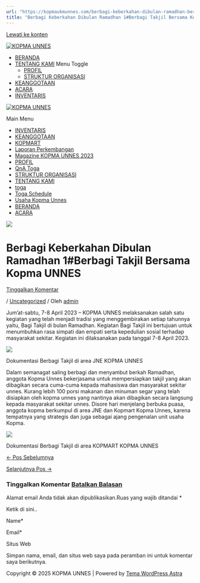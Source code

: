 ```yaml
---
url: "https://kopmaukmunnes.com/berbagi-keberkahan-dibulan-ramadhan-berbagi-takjil-bersama-kopma-unnes/"
title: "Berbagi Keberkahan Dibulan Ramadhan 1#Berbagi Takjil Bersama Kopma UNNES – KOPMA UNNES"
---
```


[Lewati ke konten](https://kopmaukmunnes.com/berbagi-keberkahan-dibulan-ramadhan-berbagi-takjil-bersama-kopma-unnes/#content "Lewati ke konten")

[![KOPMA UNNES](https://kopmaukmunnes.com/wp-content/uploads/2021/07/cropped-kopma-unnes.png)](https://kopmaukmunnes.com/)

- [BERANDA](https://kopmaukmunnes.com/)
- [TENTANG KAMI](https://kopmaukmunnes.com/tentang-kami/) Menu Toggle
  - [PROFIL](https://kopmaukmunnes.com/profil/)
  - [STRUKTUR ORGANISASI](https://kopmaukmunnes.com/struktur-organisasi/)
- [KEANGGOTAAN](https://kopmaukmunnes.com/keanggotaan/)
- [ACARA](https://kopmaukmunnes.com/blog/)
- [INVENTARIS](https://kopmaukmunnes.com/inventaris/)

[![KOPMA UNNES](https://kopmaukmunnes.com/wp-content/uploads/2021/07/cropped-kopma-unnes.png)](https://kopmaukmunnes.com/)

Main Menu

- [INVENTARIS](https://kopmaukmunnes.com/inventaris/)
- [KEANGGOTAAN](https://kopmaukmunnes.com/keanggotaan/)
- [KOPMART](https://kopmaukmunnes.com/elementor-1642/)
- [Laporan Perkembangan](https://kopmaukmunnes.com/laporan-perkembangan/)
- [Magazine KOPMA UNNES 2023](https://kopmaukmunnes.com/magazine-kopma-unnes-2023/)
- [PROFIL](https://kopmaukmunnes.com/profil/)
- [QnA Toga](https://kopmaukmunnes.com/jadwal-toga/)
- [STRUKTUR ORGANISASI](https://kopmaukmunnes.com/struktur-organisasi/)
- [TENTANG KAMI](https://kopmaukmunnes.com/tentang-kami/)
- [toga](https://kopmaukmunnes.com/elementor-1661/)
- [Toga Schedule](https://kopmaukmunnes.com/toga-schedule/)
- [Usaha Kopma Unnes](https://kopmaukmunnes.com/usaha-kopma-unnes/)
- [BERANDA](https://kopmaukmunnes.com/)
- [ACARA](https://kopmaukmunnes.com/blog/)

![](https://kopmaukmunnes.com/wp-content/uploads/2023/06/IMG_20230408_172524-1-1024x576.jpg)

# Berbagi Keberkahan Dibulan Ramadhan 1\#Berbagi Takjil Bersama Kopma UNNES

[Tinggalkan Komentar](https://kopmaukmunnes.com/berbagi-keberkahan-dibulan-ramadhan-berbagi-takjil-bersama-kopma-unnes/#respond)

/ [Uncategorized](https://kopmaukmunnes.com/category/uncategorized/) / Oleh [admin](https://kopmaukmunnes.com/author/admin_kopma/ "Lihat seluruh tulisan oleh admin")

Jum’at-sabtu, 7-8 April 2023 – KOPMA UNNES melaksanakan salah satu kegiatan yang telah menjadi tradisi yang menggembirakan setiap tahunnya yaitu, Bagi Takjil di bulan Ramadhan. Kegiatan Bagi Takjil ini bertujuan untuk menumbuhkan rasa simpati dan empati serta kepedulian sosial terhadap masyarakat sekitar. Kegiatan ini dilaksanakan pada tanggal 7-8 April 2023.

![](https://kopmaukmunnes.com/wp-content/uploads/2023/06/IMG_20230408_172525-edited-scaled.jpg)

Dokumentasi Berbagi Takjil di area JNE KOPMA UNNES

Dalam semanagat saling berbagi dan menyambut berkah Ramadhan, anggota Kopma Unnes bekerjasama untuk mempersiapkan takjil yang akan dibagikan secara cuma-cuma kepada mahasiswa dan masyarakat sekitar unnes. Kurang lebih 100 porsi makanan dan minuman segar yang telah disiapkan oleh kopma unnes yang nantinya akan dibagikan secara langsung kepada masyarakat sekitar unnes. Disore hari menjelang berbuka puasa, anggota kopma berkumpul di area JNE dan Kopmart Kopma Unnes, karena tempatnya yang strategis dan juga sebagai ajang pengenalan unit usaha Kopma.

![](https://kopmaukmunnes.com/wp-content/uploads/2023/06/1-768x1024.jpg)

Dokumentasi Berbagi Takjil di area KOPMART KOPMA UNNES

[← Pos Sebelumnya](https://kopmaukmunnes.com/rat-xl-kopma-unnes/ "RAT XL KOPMA UNNES")

[Selanjutnya Pos →](https://kopmaukmunnes.com/berbagi-keberkahan-dibulan-ramadhan-2-kopma-charity/ "Berbagi Keberkahan dibulan Ramadhan 2 # KOPMA CHARITY")

### Tinggalkan Komentar [Batalkan Balasan](https://kopmaukmunnes.com/berbagi-keberkahan-dibulan-ramadhan-berbagi-takjil-bersama-kopma-unnes/\#respond)

Alamat email Anda tidak akan dipublikasikan.Ruas yang wajib ditandai \*

Ketik di sini..

Name\*

Email\*

Situs Web

Simpan nama, email, dan situs web saya pada peramban ini untuk komentar saya berikutnya.

Copyright © 2025 KOPMA UNNES \| Powered by [Tema WordPress Astra](https://wpastra.com/)